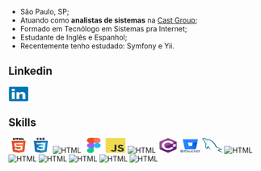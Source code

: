 - São Paulo, SP;
- Atuando como <strong>analistas de sistemas</strong> na <a href="https://www.castgroup.com.br/">Cast Group</a>;
- Formado em Tecnólogo em Sistemas pra Internet;
- Estudante de Inglês e Espanhol;
- Recentemente tenho estudado: Symfony e Yii.

## Linkedin 

<a href="https://www.linkedin.com/in/guilherme-rafael-andrade-lima-426a16188/" target="blank">
<img align="center" alt="guilherme-linkedin" height="30" width="40" src="https://raw.githubusercontent.com/devicons/devicon/master/icons/linkedin/linkedin-original.svg">
</a>

## Skills 

<img src="https://raw.githubusercontent.com/devicons/devicon/master/icons/html5/html5-original-wordmark.svg" alt="HTML" height="30" width="40" style="max-width:100%"></img>
<img src="https://raw.githubusercontent.com/devicons/devicon/master/icons/css3/css3-original-wordmark.svg" alt="HTML" height="30" width="40" style="max-width:100%"></img>
<img src="https://cdn.jsdelivr.net/gh/devicons/devicon/icons/bootstrap/bootstrap-original.svg" alt="HTML" height="30" width="40" style="max-width:100%"></img>
<img src="https://raw.githubusercontent.com/devicons/devicon/master/icons/figma/figma-original.svg" alt="HTML" height="30" width="40" style="max-width:100%"></img>
<img src="https://raw.githubusercontent.com/devicons/devicon/master/icons/javascript/javascript-original.svg" alt="HTML" height="30" width="40" style="max-width:100%"></img>
<img src="https://cdn.jsdelivr.net/gh/devicons/devicon/icons/php/php-original.svg" alt="HTML" height="30" width="40" style="max-width:100%"></img>
<img src="https://raw.githubusercontent.com/devicons/devicon/master/icons/csharp/csharp-original.svg" alt="HTML" height="30" width="40" style="max-width:100%"></img>
<img src="https://raw.githubusercontent.com/devicons/devicon/master/icons/bitbucket/bitbucket-original-wordmark.svg" alt="HTML" height="30" width="40" style="max-width:100%"></img>
<img src="https://raw.githubusercontent.com/devicons/devicon/master/icons/mysql/mysql-original.svg" alt="HTML" height="30" width="40" style="max-width:100%"></img>
<img src="https://cdn.jsdelivr.net/gh/devicons/devicon/icons/linux/linux-original.svg" alt="HTML" height="30" width="40" style="max-width:100%"></img>
<img src="https://cdn.jsdelivr.net/gh/devicons/devicon/icons/git/git-plain-wordmark.svg" alt="HTML" height="30" width="40" style="max-width:100%"></img>
<img src="https://cdn.jsdelivr.net/gh/devicons/devicon/icons/angularjs/angularjs-plain.svg" alt="HTML" height="30" width="40" style="max-width:100%"></img>
<img src="https://cdn.jsdelivr.net/gh/devicons/devicon/icons/laravel/laravel-plain.svg" alt="HTML" height="30" width="40" style="max-width:100%"></img>
<img src="https://cdn.jsdelivr.net/gh/devicons/devicon/icons/visualstudio/visualstudio-plain.svg" alt="HTML" height="30" width="40" style="max-width:100%"></img>
<img src="https://cdn.jsdelivr.net/gh/devicons/devicon@v2.15.1/devicon.min.css" alt="HTML" height="30" width="40" style="max-width:100%"></img>










 




